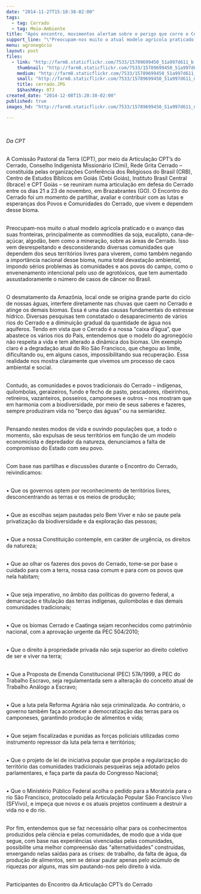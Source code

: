 ```yaml
---
date: "2014-11-27T15:18:38-02:00"
tags:
  - tag: Cerrado
  - tag: Meio-Ambiente
title: "Após encontro, movimentos alertam sobre o perigo que corre o Cerrado"
support_line: "\"Preocupam-nos muito o atual modelo agrícola praticado e o avanço das suas fronteiras, principalmente as commodities e a mineração sobre o Cerrado\"."
menu: agronegócio
layout: post
files:
  - link: "http://farm8.staticflickr.com/7533/15789699450_51a997d611_b.jpg"
    thumbnail: "http://farm8.staticflickr.com/7533/15789699450_51a997d611_t.jpg"
    medium: "http://farm8.staticflickr.com/7533/15789699450_51a997d611_z.jpg"
    small: "http://farm8.staticflickr.com/7533/15789699450_51a997d611_n.jpg"
    title: cerrado.JPG
    $$hashKey: 07J
created_date: "2014-12-08T15:20:38-02:00"
published: true
images_hd: "http://farm8.staticflickr.com/7533/15789699450_51a997d611_n.jpg"

---
```

<div id="content-header">
<div id="content-title">
<p>&nbsp;</p>
</div>
</div>

<div id="content-area">
<div id="default-content">
<div id="node-16797">
<div>
<div>
<p><em>Da CPT</em></p>

<p><br />
A Comiss&atilde;o Pastoral da Terra (CPT), por meio da Articula&ccedil;&atilde;o CPT&rsquo;s do Cerrado, Conselho Indigenista Mission&aacute;rio (Cimi), Rede Grita Cerrado &ndash; constitu&iacute;da pelas organiza&ccedil;&otilde;es Confer&ecirc;ncia dos Religiosos do Brasil (CRB), Centro de Estudos B&iacute;blicos em Goi&aacute;s (Cebi Goi&aacute;s), Instituto Brasil Central (Ibrace) e CPT Goi&aacute;s &ndash; se reuniram numa articula&ccedil;&atilde;o em defesa do Cerrado entre os dias 21 a 23 de novembro, em Brazabrantes (GO). O Encontro do Cerrado foi um momento de partilhar, avaliar e contribuir com as lutas e esperan&ccedil;as dos Povos e Comunidades do Cerrado, que vivem e dependem desse bioma.</p>

<p><br />
Preocupam-nos muito o atual modelo agr&iacute;cola praticado e o avan&ccedil;o das suas fronteiras, principalmente as commodities da soja, eucalipto, cana-de-a&ccedil;&uacute;car, algod&atilde;o, bem como a minera&ccedil;&atilde;o, sobre as &aacute;reas de Cerrado. Isso vem desrespeitando e desconsiderando diversas comunidades que dependem dos seus territ&oacute;rios livres para viverem, como tamb&eacute;m negando a import&acirc;ncia nacional desse bioma, numa total devasta&ccedil;&atilde;o ambiental, impondo s&eacute;rios problemas &agrave;s comunidades e aos povos do campo, como o envenenamento intencional pelo uso de agrot&oacute;xicos, que tem aumentado assustadoramente o n&uacute;mero de casos de c&acirc;ncer no Brasil.</p>

<p><br />
O desmatamento da Amaz&ocirc;nia, local onde se origina grande parte do ciclo de nossas &aacute;guas, interfere diretamente nas chuvas que caem no Cerrado e atinge os demais biomas. Essa &eacute; uma das causas fundamentais do estresse h&iacute;drico. Diversas pesquisas tem constatado o desaparecimento de v&aacute;rios rios do Cerrado e a diminui&ccedil;&atilde;o gradual da quantidade de &aacute;gua nos aqu&iacute;feros. Tendo em vista que o Cerrado &eacute; a nossa &quot;caixa d&rsquo;&aacute;gua&rdquo;, que abastece os v&aacute;rios rios do Pa&iacute;s, entendemos que o modelo do agroneg&oacute;cio n&atilde;o respeita a vida e tem alterado a din&acirc;mica dos biomas. Um exemplo claro &eacute; a degrada&ccedil;&atilde;o atual do Rio S&atilde;o Francisco, que chegou ao limite, dificultando ou, em alguns casos, impossibilitando sua recupera&ccedil;&atilde;o. Essa realidade nos mostra claramente que vivemos um processo de caos ambiental e social.</p>

<p><br />
Contudo, as comunidades e povos tradicionais do Cerrado &ndash; ind&iacute;genas, quilombolas, geraizeiros, fundo e fecho de pasto, pescadores, ribeirinhos, retireiros, vazanteiros, posseiros, camponeses e outros &ndash; nos mostram que em harmonia com a biodiversidade, por meio de seus saberes e fazeres, sempre produziram vida no &quot;ber&ccedil;o das &aacute;guas&rdquo; ou na semiaridez.</p>

<p><br />
Pensando nestes modos de vida e ouvindo popula&ccedil;&otilde;es que, a todo o momento, s&atilde;o expulsas de seus territ&oacute;rios em fun&ccedil;&atilde;o de um modelo economicista e depredador da natureza, denunciamos a falta de compromisso do Estado com seu povo.</p>

<p><br />
Com base nas partilhas e discuss&otilde;es durante o Encontro do Cerrado, reivindicamos:</p>

<p><br />
&bull; Que os governos optem por reconhecimento de territ&oacute;rios livres, desconcentrando as terras e os meios de produ&ccedil;&atilde;o;</p>

<p><br />
&bull; Que as escolhas sejam pautadas pelo Bem Viver e n&atilde;o se paute pela privatiza&ccedil;&atilde;o da biodiversidade e da explora&ccedil;&atilde;o das pessoas;</p>

<p><br />
&bull; Que a nossa Constitui&ccedil;&atilde;o contemple, em car&aacute;ter de urg&ecirc;ncia, os direitos da natureza;</p>

<p><br />
&bull; Que ao olhar os fazeres dos povos do Cerrado, tome-se por base o cuidado para com a terra, nossa casa comum e para com os povos que nela habitam;</p>

<p><br />
&bull; Que seja imperativo, no &acirc;mbito das pol&iacute;ticas do governo federal, a demarca&ccedil;&atilde;o e titula&ccedil;&atilde;o das terras ind&iacute;genas, quilombolas e das demais comunidades tradicionais;</p>

<p><br />
&bull; Que os biomas Cerrado e Caatinga sejam reconhecidos como patrim&ocirc;nio nacional, com a aprova&ccedil;&atilde;o urgente da PEC 504/2010;</p>

<p><br />
&bull; Que o direito &agrave; propriedade privada n&atilde;o seja superior ao direito coletivo de ser e viver na terra;</p>

<p><br />
&bull; Que a Proposta de Emenda Constitucional (PEC) 57A/1999, a PEC do Trabalho Escravo, seja regulamentada sem a altera&ccedil;&atilde;o do conceito atual de Trabalho An&aacute;logo a Escravo;</p>

<p><br />
&bull; Que a luta pela Reforma Agr&aacute;ria n&atilde;o seja criminalizada. Ao contr&aacute;rio, o governo tamb&eacute;m fa&ccedil;a acontecer a democratiza&ccedil;&atilde;o das terras para os camponeses, garantindo produ&ccedil;&atilde;o de alimentos e vida;</p>

<p><br />
&bull; Que sejam fiscalizadas e punidas as for&ccedil;as policiais utilizadas como instrumento repressor da luta pela terra e territ&oacute;rios;</p>

<p><br />
&bull; Que o projeto de lei de iniciativa popular que prop&otilde;e a regulariza&ccedil;&atilde;o do territ&oacute;rio das comunidades tradicionais pesqueiras seja adotado pelos parlamentares, e fa&ccedil;a parte da pauta do Congresso Nacional;</p>

<p><br />
&bull; Que o Minist&eacute;rio P&uacute;blico Federal acolha o pedido para a Morat&oacute;ria para o rio S&atilde;o Francisco, protocolado pela Articula&ccedil;&atilde;o Popular S&atilde;o Francisco Vivo (SFVivo), e impe&ccedil;a que novos e os atuais projetos continuem a destruir a vida no e do rio.</p>

<p><br />
Por fim, entendemos que se faz necess&aacute;rio olhar para os conhecimentos produzidos pela ci&ecirc;ncia e pelas comunidades, de modo que a vida que segue, com base nas experi&ecirc;ncias vivenciadas pelas comunidades, possibilite uma melhor compreens&atilde;o das &quot;alternatividades&rdquo; constru&iacute;das, enxergando nelas sa&iacute;das para as crises: de trabalho, da falta de &aacute;gua, da produ&ccedil;&atilde;o de alimentos, sem se deixar pautar apenas pelo ac&uacute;mulo de riquezas por alguns, mas sim pautando-nos pelo direito &agrave; vida.</p>

<p><br />
Participantes do Encontro da Articula&ccedil;&atilde;o CPT&rsquo;s do Cerrado</p>
</div>
</div>
</div>
</div>
</div>
